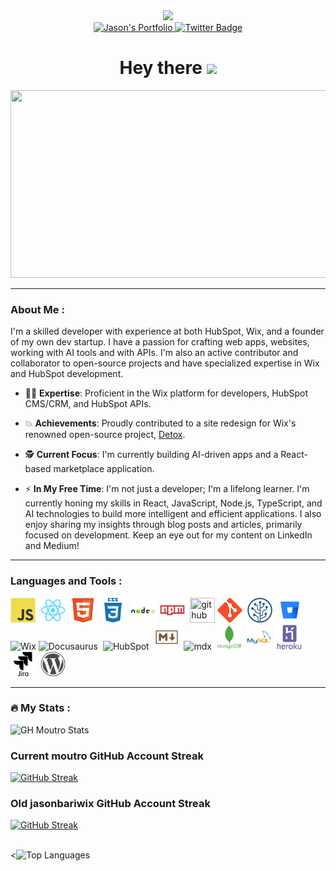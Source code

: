 <div id="header" align="center">
  
  <img src="https://media.giphy.com/media/M9gbBd9nbDrOTu1Mqx/giphy.gif" width="100" />

  <div id="badges">
    <a href="https://www.jasonbariamis.com">
      <img src="https://img.shields.io/badge/Jason's Portfolio-red?style=for-the-badge&logo=portfolio&logoColor=white" alt="Jason's Portfolio"/>
    </a>
    <a href="https://twitter.com/JsonBarDev">
      <img src="https://img.shields.io/badge/Twitter-blue?style=for-the-badge&logo=twitter&logoColor=white" alt="Twitter Badge"/>
    </a>
  </div>
  
<!--   <img src="https://komarev.com/ghpvc/?username=moutro&style=flat-square&color=blue" alt=""/> -->
  
  <h1>
  Hey there
    <img src="https://media.giphy.com/media/hvRJCLFzcasrR4ia7z/giphy.gif" width="30px"/>
  </h1>
  
</div>

<div align="center">
  <img src="https://media.giphy.com/media/dWesBcTLavkZuG35MI/giphy.gif" width="600" height="300"/>
</div>

---

### About Me :

I'm a skilled developer with experience at both HubSpot, Wix, and a founder of my own dev startup. I have a passion for crafting web apps, websites, working with AI tools and with APIs. I'm also an active contributor and collaborator to open-source projects and have specialized expertise in Wix and HubSpot development.

- 👨‍🎨 **Expertise**: Proficient in the Wix platform for developers, HubSpot CMS/CRM, and HubSpot APIs.

- 💥 **Achievements**: Proudly contributed to a site redesign for Wix's renowned open-source project, [Detox](https://wix.github.io/Detox/showcase/).

- 🕵️ **Current Focus**: I'm currently building AI-driven apps and a React-based marketplace application.

- :zap: **In My Free Time**: I'm not just a developer; I'm a lifelong learner. I'm currently honing my skills in React, JavaScript, Node.js, TypeScript, and AI technologies to build more intelligent and efficient applications. I also enjoy sharing my insights through blog posts and articles, primarily focused on development. Keep an eye out for my content on LinkedIn and Medium!

---

### Languages and Tools :
<div>
  <img src="https://github.com/devicons/devicon/blob/master/icons/javascript/javascript-original.svg" title="JavaScript" alt="JavaScript" width="40" height="40"/>&nbsp;
  <img src="https://github.com/devicons/devicon/blob/master/icons/react/react-original.svg" title="React.js" alt="React" width="40" height="40"/>&nbsp;
  <img src="https://github.com/devicons/devicon/blob/master/icons/html5/html5-original.svg" title="HTML5" alt="HTML" width="40" height="40"/>&nbsp;
  <img src="https://github.com/devicons/devicon/blob/master/icons/css3/css3-plain-wordmark.svg"  title="CSS3" alt="CSS" width="40" height="40"/>&nbsp;
  <img src="https://github.com/devicons/devicon/blob/master/icons/nodejs/nodejs-original-wordmark.svg" title="NodeJS" alt="NodeJS" width="40" height="40"/>&nbsp;
  <img src="https://github.com/devicons/devicon/blob/master/icons/npm/npm-original-wordmark.svg" title="npm" alt="npm" width="40" height="40"/>&nbsp;
  <img src="https://www.vectorlogo.zone/logos/github/github-icon.svg" title="github" width="40" height="40"/>
  <img src="https://github.com/devicons/devicon/blob/master/icons/git/git-plain.svg" title="Git" alt="Git" width="40" height="40"/>&nbsp;
  <img src="https://github.com/devicons/devicon/blob/master/icons/sourcetree/sourcetree-original.svg" title="Sourcetree" alt="sourcetree" width="40"   height="40"/>&nbsp;
  <img src="https://github.com/devicons/devicon/blob/master/icons/bitbucket/bitbucket-original.svg" title="bitbucket" alt="bitbucket" width="40" height="40"/>&nbsp;
  <img src="https://iconape.com/wp-content/files/ba/371652/svg/371652.svg" title="Wix" alt="Wix" width="40" height="40"/>
  <img src="https://github.com/wappalyzer/wappalyzer/blob/master/src/drivers/webextension/images/icons/docusaurus.svg" title="Docusaurus" alt="Docusaurus" width="40" height="40"/>&nbsp;
  <img src="https://brandeps.com/logo-download/H/HubSpot-logo-vector-01.svg" title="HubSpot" alt="HubSpot" width="40" height="40"/>&nbsp;
  <img src="https://github.com/vscode-icons/vscode-icons/blob/master/icons/file_type_markdown.svg" title="Markdown" alt="Markdown" width="40" height="40"/>&nbsp;
  <img src="https://github.com/gilbarbara/logos/blob/master/logos/mdx.svg" title="mdx" alt="mdx" width="40" height="40"/>&nbsp;
    <img src="https://github.com/devicons/devicon/blob/master/icons/mongodb/mongodb-plain-wordmark.svg" title="MongoDB" alt="MongoDB" width="40" height="40"/>&nbsp;
  <img src="https://github.com/devicons/devicon/blob/master/icons/mysql/mysql-original-wordmark.svg" title="MySQL"  alt="MySQL" width="40" height="40"/>&nbsp;
  <img src="https://github.com/devicons/devicon/blob/master/icons/heroku/heroku-plain-wordmark.svg" title="Heroku" alt="Heroku" width="40" height="40"/>&nbsp;
  <img src="https://github.com/devicons/devicon/blob/master/icons/jira/jira-plain-wordmark.svg" title="Jira" alt="Jira" width="40" height="40"/>&nbsp;
  <img src="https://github.com/devicons/devicon/blob/master/icons/wordpress/wordpress-plain.svg" title="Wordpress" alt="Wordpress" width="40" height="40"/>&nbsp;
</div>

---

### :fire: My Stats :
<!-- [![GitHub Streak](https://streak-stats.demolab.com/?user=moutro&theme=dark)](https://git.io/streak-stats) -->

<!-- [![Anurag's GitHub stats](https://github-readme-stats.vercel.app/api?username=moutro)](https://github.com/moutro/github-readme-stats) -->

![GH Moutro Stats](https://github-stats-alpha.vercel.app/api?username=moutro&cc=000&tc=fff&ic=fff&bc=000)

<div>
  <h3>Current moutro GitHub Account Streak</h3>
  <a href="https://git.io/streak-stats">
    <img src="http://github-readme-streak-stats.herokuapp.com?user=moutro&theme=dark&background=000000" alt="GitHub Streak">
  </a>
</div>
<!-- [![GitHub Streak](http://github-readme-streak-stats.herokuapp.com?user=moutro&theme=dark&background=000000)](https://git.io/streak-stats)
 -->

<div>
  <h3>Old jasonbariwix GitHub Account Streak</h3>
  <a href="https://git.io/streak-stats">
    <img src="http://github-readme-streak-stats.herokuapp.com?user=jasonbariwix&theme=dark&background=000000" alt="GitHub Streak">
  </a>
</div>

<br>

<!-- ![Jason’s GitHub stats](https://github-readme-stats.vercel.app/api?username=moutro&count_private=true&theme=tokyonight&show_icons=true) -->

<![![Top Languages](https://github-readme-stats.vercel.app/api/top-langs/?username=moutro&langs_count=8)](https://github.com/jasonbariwix/github-readme-stats&theme=radical)

<!-- [![GitHub Trends SVG](https://api.githubtrends.io/user/svg/moutro/langs)](https://githubtrends.io) -->




<!-- ### Hi there, I'm Jason and I love to build web apps, websites, work with APIs and develop inside of Wix and HubSpot! 👋


- 🔭 I’m currently working on a really cool JavaScript Course (to *finally* become strong in JS) and building a Swagger API
- 🔭 I just finished a really cool Git-GitHub course to refresh my skills and using both on real-world projects now!
- 🌱 I’m currently learning how to use Velo in Wix to build more complex websites and API integrations with HubSpot
- 👯 I’m looking to collaborate on Vanilla JS projects - my goal for 2022 is to be a solid JS developer
- 🤔 I’m looking for help with improving my JS skills by collaborating with other devs on JS projects together
- 💬 Ask me about ...
- 📫 How to reach me: Info on profile page
- 😄 Hobbies: ...
- ⚡ Fun fact: ...
 -->
